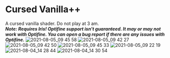 # Cursed Vanilla++
A cursed vanilla shader. Do not play at 3 am.<br>
***Note: Requires Iris! Optifine support isn't guaranteed. It may or may not work with Optifine. You can open a bug report if there are any issues with Optifine.***
![2021-08-05_09 45 58](https://user-images.githubusercontent.com/18603248/128360710-003e1d93-161d-4d9c-89fd-e083584da6e2.png)
![2021-08-05_09 42 27](https://user-images.githubusercontent.com/18603248/128360625-4f2232ea-8b7d-4ab1-ad6f-6ee4b21cf9f4.png)
![2021-08-05_09 42 50](https://user-images.githubusercontent.com/18603248/128360656-ff2a1934-ec27-41a5-90ab-e4e79b9006a1.png)
![2021-08-05_09 45 33](https://user-images.githubusercontent.com/18603248/128360689-cfe1b656-e486-480f-a30e-2a23226078dd.png)
![2021-08-05_09 22 19](https://user-images.githubusercontent.com/18603248/128359490-d3357900-c88b-4a10-8bc5-d94265e5e9c3.png)
![2021-08-04_14 28 44](https://user-images.githubusercontent.com/18603248/128359447-ef1f5512-ccaf-4774-bda8-35b715f35e6e.png)
![2021-08-04_14 30 54](https://user-images.githubusercontent.com/18603248/128359469-98f26a2c-e217-47a5-9015-39a3a8183dec.png)
